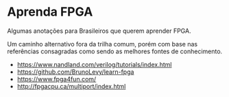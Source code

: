 # Aprenda FPGA

Algumas anotações para Brasileiros que querem aprender FPGA.

Um caminho alternativo fora da trilha comum, porém com base nas referências consagradas como sendo as melhores fontes de conhecimento.

* https://www.nandland.com/verilog/tutorials/index.html
* https://github.com/BrunoLevy/learn-fpga
* https://www.fpga4fun.com/
* http://fpgacpu.ca/multiport/index.html
